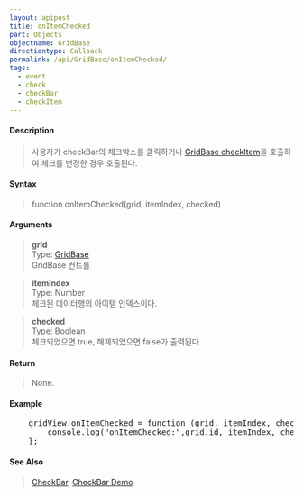 ```yaml
---
layout: apipost
title: onItemChecked
part: Objects
objectname: GridBase
directiontype: Callback
permalink: /api/GridBase/onItemChecked/
tags:
  - event
  - check
  - checkBar
  - checkItem
---
```



#### Description

> 사용자가 checkBar의 체크박스를 클릭하거나 [GridBase checkItem](/api/GridBase/checkItem/)을 호출하여 체크를 변경한 경우 호출된다.  

#### Syntax

> function onItemChecked(grid, itemIndex, checked)  

#### Arguments

> **grid**  
> Type: [GridBase](/api/GridBase/)  
> GridBase 컨트롤  

> **itemIndex**  
> Type: Number  
> 체크된 데이터행의 아이템 인덱스이다.  

> **checked**  
> Type: Boolean  
> 체크되었으면 true, 해제되었으면 false가 출력된다.  

#### Return

> None.

#### Example

<pre class="prettyprint">
    gridView.onItemChecked = function (grid, itemIndex, checked) {
        console.log("onItemChecked:",grid.id, itemIndex, checked);
    };
</pre>

#### See Also
> [CheckBar](/api/types/CheckBar), [CheckBar Demo](http://demo.realgrid.com/Demo/CheckBar)